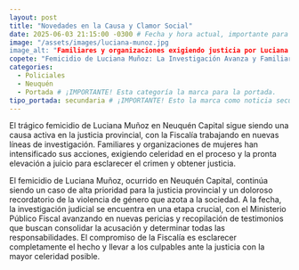 ```yaml
---
layout: post
title: "Novedades en la Causa y Clamor Social"
date: 2025-06-03 21:15:00 -0300 # Fecha y hora actual, importante para que sea la más reciente.
image: "/assets/images/luciana-munoz.jpg 
image_alt: "Familiares y organizaciones exigiendo justicia por Luciana Muñoz."
copete: "Femicidio de Luciana Muñoz: La Investigación Avanza y Familiares Exigen Celeridad Judicial en Neuquén"
categories:
  - Policiales
  - Neuquén
  - Portada # ¡IMPORTANTE! Esta categoría la marca para la portada.
tipo_portada: secundaria # ¡IMPORTANTE! Esto la marca como noticia secundaria de portada.
---
```


El trágico femicidio de Luciana Muñoz en Neuquén Capital sigue siendo una causa activa en la justicia provincial, con la Fiscalía trabajando en nuevas líneas de investigación. Familiares y organizaciones de mujeres han intensificado sus acciones, exigiendo celeridad en el proceso y la pronta elevación a juicio para esclarecer el crimen y obtener justicia.

El femicidio de Luciana Muñoz, ocurrido en Neuquén Capital, continúa siendo un caso de alta prioridad para la justicia provincial y un doloroso recordatorio de la violencia de género que azota a la sociedad. A la fecha, la investigación judicial se encuentra en una etapa crucial, con el Ministerio Público Fiscal avanzando en nuevas pericias y recopilación de testimonios que buscan consolidar la acusación y determinar todas las responsabilidades. El compromiso de la Fiscalía es esclarecer completamente el hecho y llevar a los culpables ante la justicia con la mayor celeridad posible.